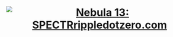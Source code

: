 <h1 align="center">
  <a href="rippledotzero.com"><img src="https://user-images.githubusercontent.com/44920739/144917221-e1a14558-3f6f-4f69-96c4-92d7c3f2c557.jpg" alt="Nebula 13: SPECTRrippledotzero.com"></a>
</h1>
